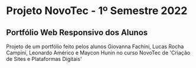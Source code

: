 # Projeto NovoTec - 1º Semestre 2022

## Portfólio Web Responsivo dos Alunos 

Projeto de um portfólio feito pelos alunos Giovanna Fachini, Lucas Rocha Campini, Leonardo Américo e Maycon Hunin no curso NovoTec de 'Criação de Sites e Plataformas Digitais' 